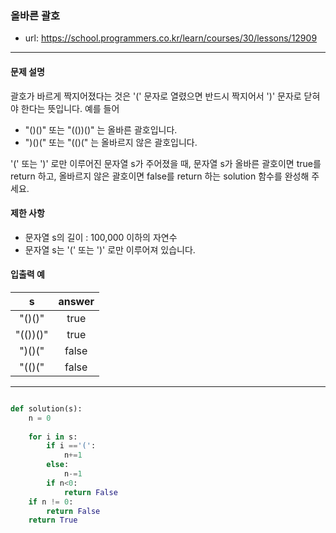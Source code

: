 ### 올바른 괄호

 - url: https://school.programmers.co.kr/learn/courses/30/lessons/12909
 
 --------
 
#### 문제 설명
괄호가 바르게 짝지어졌다는 것은 '(' 문자로 열렸으면 반드시 짝지어서 ')' 문자로 닫혀야 한다는 뜻입니다. 예를 들어

 - "()()" 또는 "(())()" 는 올바른 괄호입니다.
 - ")()(" 또는 "(()(" 는 올바르지 않은 괄호입니다.

'(' 또는 ')' 로만 이루어진 문자열 s가 주어졌을 때, 문자열 s가 올바른 괄호이면 true를 return 하고, 올바르지 않은 괄호이면 false를 return 하는 solution 함수를 완성해 주세요.

#### 제한 사항
 - 문자열 s의 길이 : 100,000 이하의 자연수
 - 문자열 s는 '(' 또는 ')' 로만 이루어져 있습니다.

 
#### 입출력 예
 |s|answer|
 |:---:|:---:|
 |"()()"|true|
 |"(())()"|true|
 |")()("|false|
 |"(()("|false|
 
--------

```python

def solution(s):
    n = 0
    
    for i in s:
        if i =='(':
            n+=1
        else:
            n-=1
        if n<0:
            return False
    if n != 0:
        return False
    return True
    
```